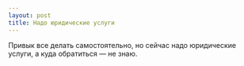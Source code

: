 ```yaml
---
layout: post 
title: Надо юридические услуги 
--- 
```

Привык все делать самостоятельно, но сейчас надо юридические услуги, а куда обратиться — не знаю.